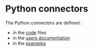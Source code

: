 # Python connectors

The Python connectors are defined :
- in the [code](./ES/README.md)  files 
- in the [users documentation](https://loco-philippe.github.io/ES.html)
- in the [examples](./Examples/README.md)
